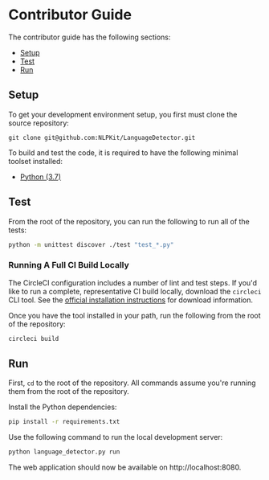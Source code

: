 # Contributor Guide

The contributor guide has the following sections:

- [Setup](#setup)
- [Test](#test)
- [Run](#run)

## Setup

To get your development environment setup, you first must clone the source repository:

```
git clone git@github.com:NLPKit/LanguageDetector.git
```

To build and test the code, it is required to have the following minimal toolset installed:

- [Python (3.7)](https://www.python.org/downloads/)

## Test

From the root of the repository, you can run the following to run all of the tests:

```bash
python -m unittest discover ./test "test_*.py"
```

### Running A Full CI Build Locally

The CircleCI configuration includes a number of lint and test steps. If you'd like to run a complete, representative CI build locally, download the `circleci` CLI tool. See the [official installation instructions](https://circleci.com/docs/2.0/local-cli/#installing-the-circleci-local-cli-on-macos-and-linux-distros) for download information.

Once you have the tool installed in your path, run the following from the root of the repository:

```bash
circleci build
```

## Run

First, `cd` to the root of the repository. All commands assume you're running them from the root of the repository.

Install the Python dependencies:

```bash
pip install -r requirements.txt
```

Use the following command to run the local development server:

```bash
python language_detector.py run
```

The web application should now be available on http://localhost:8080.

